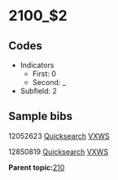 # 2100\_$2

## Codes

-   Indicators
    -   First: 0
    -   Second: \_
-   Subfield: 2

## Sample bibs

12052623 [Quicksearch](https://search.library.yale.edu/catalog/12052623) [VXWS](http://prodorbis.library.yale.edu:7014/vxws/GetHoldingsService?bibId=12052623)

12850819 [Quicksearch](https://search.library.yale.edu/catalog/12850819) [VXWS](http://prodorbis.library.yale.edu:7014/vxws/GetHoldingsService?bibId=12850819)

**Parent topic:**[210](../../tags/210/210.md)

